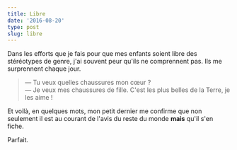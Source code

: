 ```yaml
---
title: Libre
date: '2016-08-20'
type: post
slug: libre
---
```


Dans les efforts que je fais pour que mes enfants soient libre des stéréotypes de genre, j'ai souvent peur qu'ils ne comprennent pas. Ils me surprennent chaque jour.

<!-- more -->

> — Tu veux quelles chaussures mon cœur ?  
> — Je veux mes chaussures de fille. C'est les plus belles de la Terre, je les aime !

Et voilà, en quelques mots, mon petit dernier me confirme que non seulement il est au courant de l'avis du reste du monde **mais** qu'il s'en fiche.

Parfait.
